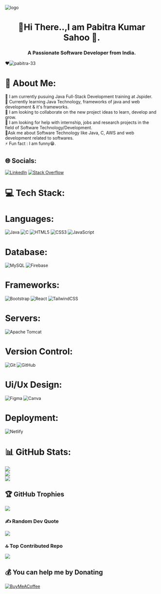 ![logo](https://mir-s3-cdn-cf.behance.net/project_modules/max_1200/54b6c068097599.5b50bca476b9b.gif)

<h1 align="center">💫Hi There..,I am Pabitra Kumar Sahoo 🙂.</h1>
<h3 align="center">A Passionate Software Developer from India.</h3>

<p align="left">❤<img src="https://komarev.com/ghpvc/?username=pabitra-33&label=Profile%20views&color=0e75b6&style=flat" alt="pabitra-33" /> </p>

# 💫 About Me:
🔭 I am currently pusuing Java Full-Stack Development training at Jspider.<br>
🌱 Currently learning Java Technology, frameworks of java and web development & it's frameworks.<br>
👭 I am looking to collaborate on the new project ideas to learn, develop and grow.<br>
🤝 I am looking for help with internship, jobs and research projects in the field of Software Technology/Development.<br>
💬Ask me about Software Technology like Java, C, AWS and web development related to softwares.<br>
⚡ Fun fact : I am funny😁.


## 🌐 Socials:
[![LinkedIn](https://img.shields.io/badge/LinkedIn-%230077B5.svg?logo=linkedin&logoColor=white)](https://linkedin.com/in/https://www.linkedin.com/in/pabitra-kumar1412/) [![Stack Overflow](https://img.shields.io/badge/-Stackoverflow-FE7A16?logo=stack-overflow&logoColor=white)](https://stackoverflow.com/users/21665884/pabitra-kumar) 

# 💻 Tech Stack:
#  Languages:
![Java](https://img.shields.io/badge/java-%23ED8B00.svg?style=for-the-badge&logo=openjdk&logoColor=white) ![C](https://img.shields.io/badge/c-%2300599C.svg?style=for-the-badge&logo=c&logoColor=white) ![HTML5](https://img.shields.io/badge/html5-%23E34F26.svg?style=for-the-badge&logo=html5&logoColor=white) ![CSS3](https://img.shields.io/badge/css3-%231572B6.svg?style=for-the-badge&logo=css3&logoColor=white) ![JavaScript](https://img.shields.io/badge/javascript-%23323330.svg?style=for-the-badge&logo=javascript&logoColor=%23F7DF1E) 
# Database:
![MySQL](https://img.shields.io/badge/mysql-4479A1.svg?style=for-the-badge&logo=mysql&logoColor=white) ![Firebase](https://img.shields.io/badge/firebase-%23039BE5.svg?style=for-the-badge&logo=firebase)
# Frameworks:
![Bootstrap](https://img.shields.io/badge/bootstrap-%238511FA.svg?style=for-the-badge&logo=bootstrap&logoColor=white) ![React](https://img.shields.io/badge/react-%2320232a.svg?style=for-the-badge&logo=react&logoColor=%2361DAFB) ![TailwindCSS](https://img.shields.io/badge/tailwindcss-%2338B2AC.svg?style=for-the-badge&logo=tailwind-css&logoColor=white)  
# Servers:
![Apache Tomcat](https://img.shields.io/badge/apache%20tomcat-%23F8DC75.svg?style=for-the-badge&logo=apache-tomcat&logoColor=black) 
# Version Control:
![Git](https://img.shields.io/badge/git-%23F05033.svg?style=for-the-badge&logo=git&logoColor=white) ![GitHub](https://img.shields.io/badge/github-%23121011.svg?style=for-the-badge&logo=github&logoColor=white) 
# Ui/Ux Design:
![Figma](https://img.shields.io/badge/figma-%23F24E1E.svg?style=for-the-badge&logo=figma&logoColor=white) ![Canva](https://img.shields.io/badge/Canva-%2300C4CC.svg?style=for-the-badge&logo=Canva&logoColor=white)
# Deployment:
![Netlify](https://img.shields.io/badge/netlify-%23000000.svg?style=for-the-badge&logo=netlify&logoColor=#00C7B7) 
# 📊 GitHub Stats:
![](https://github-readme-stats.vercel.app/api?username=pabitra-33&theme=radical&hide_border=false&include_all_commits=true&count_private=false)<br/>
![](https://github-readme-streak-stats.herokuapp.com/?user=pabitra-33&theme=radical&hide_border=false)<br/>
![](https://github-readme-stats.vercel.app/api/top-langs/?username=pabitra-33&theme=radical&hide_border=false&include_all_commits=true&count_private=false&layout=compact)

## 🏆 GitHub Trophies
![](https://github-profile-trophy.vercel.app/?username=pabitra-33&theme=radical&no-frame=false&no-bg=false&margin-w=4)

### ✍️ Random Dev Quote
![](https://quotes-github-readme.vercel.app/api?type=horizontal&theme=radical)

### 🔝 Top Contributed Repo
![](https://github-contributor-stats.vercel.app/api?username=pabitra-33&limit=5&theme=radical&combine_all_yearly_contributions=true)

  ## 💰 You can help me by Donating
  [![BuyMeACoffee](https://img.shields.io/badge/Buy%20Me%20a%20Coffee-ffdd00?style=for-the-badge&logo=buy-me-a-coffee&logoColor=black)](https://buymeacoffee.com/https://buymeacoffee.com/pabitra_33) 

  
<!-- Proudly created with GPRM ( https://gprm.itsvg.in ) -->
